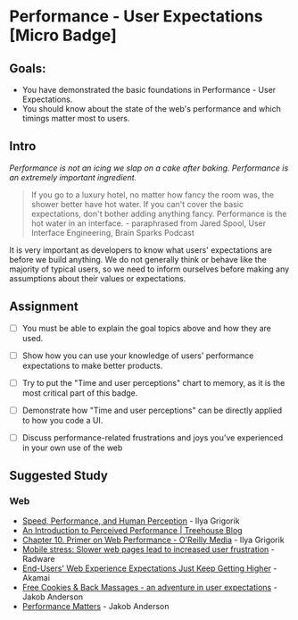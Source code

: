 Performance - User Expectations [Micro Badge]
=============================================


Goals:
------

- You have demonstrated the basic foundations in Performance - User Expectations.
- You should know about the state of the web's performance and which timings matter most to users.


Intro
-----

*Performance is not an icing we slap on a cake after baking. Performance is an extremely important ingredient.*
> If you go to a luxury hotel, no matter how fancy the room was, the shower better have hot water.
> If you can't cover the basic expectations, don't bother adding anything fancy.
> Performance is the hot water in an interface. - paraphrased from Jared Spool, User Interface Engineering, Brain Sparks Podcast

It is very important as developers to know what users' expectations are before we build anything.
We do not generally think or behave like the majority of typical users, so we need to inform ourselves before making
any assumptions about their values or expectations.


Assignment
--------------------

- [ ] You must be able to explain the goal topics above and how they are used.
- [ ] Show how you can use your knowledge of users' performance expectations to make better products.
- [ ] Try to put the "Time and user perceptions" chart to memory, as it is the most critical part of this badge.
- [ ] Demonstrate how "Time and user perceptions" can be directly applied to how you code a UI.
- [ ] Discuss performance-related frustrations and joys you've experienced in your own use of the web


Suggested Study
---------------

### Web

- [Speed, Performance, and Human Perception](https://medium.com/@jakob_anderson/speed-performance-and-human-perception-70ae83ea144e) - Ilya Grigorik
- [An Introduction to Perceived Performance | Treehouse Blog](http://blog.teamtreehouse.com/perceived-performance)
- [Chapter 10. Primer on Web Performance - O&#39;Reilly Media](http://chimera.labs.oreilly.com/books/1230000000545/ch10.html) - Ilya Grigorik
- [Mobile stress: Slower web pages lead to increased user frustration](http://www.webperformancetoday.com/2013/12/11/slower-web-pages-user-frustration/) - Radware
- [End-Users&#39; Web Experience Expectations Just Keep Getting Higher](https://blogs.akamai.com/2012/11/end-users-web-experience-expectations-just-keep-getting-higher.html) - Akamai
- [Free Cookies & Back Massages - an adventure in user expectations](http://slides.com/jakobanderson/free-cookies-and-back-massages) - Jakob Anderson
- [Performance Matters](http://slides.com/jakobanderson/performance-matters) - Jakob Anderson
